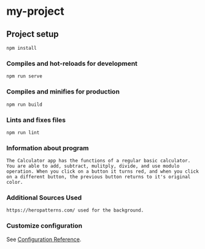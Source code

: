 # my-project

## Project setup
```
npm install
```

### Compiles and hot-reloads for development
```
npm run serve
```

### Compiles and minifies for production
```
npm run build
```

### Lints and fixes files
```
npm run lint
```

### Information about program
```
The Calculator app has the functions of a regular basic calculator. You are able to add, subtract, mulitply, divide, and use modulo operation. When you click on a button it turns red, and when you click on a different button, the previous button returns to it's original color.
```

### Additional Sources Used
```
https://heropatterns.com/ used for the background.
```

### Customize configuration
See [Configuration Reference](https://cli.vuejs.org/config/).
